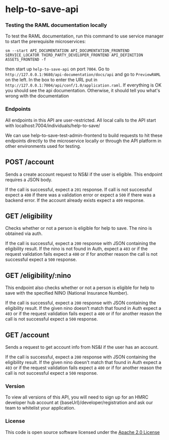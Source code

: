 # help-to-save-api

### Testing the RAML documentation locally   
To test the RAML documentation, run this command to use service manager to start the prerequisite microservices:

```
sm --start API_DOCUMENTATION API_DOCUMENTATION_FRONTEND SERVICE_LOCATOR THIRD_PARTY_DEVELOPER_FRONTEND API_DEFINITION ASSETS_FRONTEND -f
``` 

then start up `help-to-save-api` on port `7004`. Go to `http://127.0.0.1:9680/api-documentation/docs/api`
and go to `PreviewRAML` on the left. In the box to enter the URL put in `http://127.0.0.1:7004/api/conf/1.0/application.raml`.
If everything is OK you should see the api documentation. Otherwise, it should tell you what's wrong with the documentation


### Endpoints

All endpoints in this API are user-restricted. All local calls to the API start with localhost:7004/individuals/help-to-save/ 

We can use help-to-save-test-admin-frontend to build requests to hit these endpoints directly
to the microservice locally or through the API platform in other environments used for testing. 

## POST /account

Sends a create account request to NS&I if the user is eligible. This endpoint requires a JSON body.

If the call is successful, expect a `201` response. If call is not successful expect a `400` 
if there was a validation error or expect a `500` if there was a backend error. If the account
already exists expect a `409` response.

## GET /eligibility

Checks whether or not a person is eligible for help to save. The nino is obtained via auth.

If the call is successful, expect a `200` response with JSON containing the eligibility result.
If the nino is not found in Auth, expect a `403` or if the request validation fails expect a 
`400` or if for another reason the call is not successful expect a `500` response.
 
## GET /eligibility/:nino

This endpoint also checks whether or not a person is eligible for help to save with the 
specified NINO (National Insurance Number).  
 
If the call is successful, expect a `200` response with JSON containing the eligibility result.
If the given nino doesn't match that found in Auth expect a `403` or if the request validation 
fails expect a `400` or if for another reason the call is not successful expect a `500` response.

## GET /account

Sends a request to get account info from NS&I if the user has an account.

If the call is successful, expect a `200` response with JSON containing the eligibility result.
If the given nino doesn't match that found in Auth expect a `403` or if the request validation 
fails expect a `400` or if for another reason the call is not successful expect a `500` response.

### Version

To view all versions of this API, you will need to sign up for an HMRC developer hub account at 
{baseUrl}/developer/registration and ask our team to whitelist your application.

### License
This code is open source software licensed under the [Apache 2.0 License]("http://www.apache.org/licenses/LICENSE-2.0.html")
